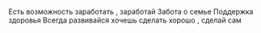 Есть возможность заработать , заработай
Забота о семье
Поддержка здоровья
Всегда развивайся
хочешь сделать хорошо , сделай сам
